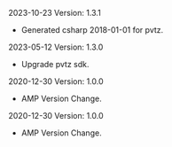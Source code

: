 2023-10-23 Version: 1.3.1
- Generated csharp 2018-01-01 for pvtz.

2023-05-12 Version: 1.3.0
- Upgrade pvtz sdk.

2020-12-30 Version: 1.0.0
- AMP Version Change.

2020-12-30 Version: 1.0.0
- AMP Version Change.

